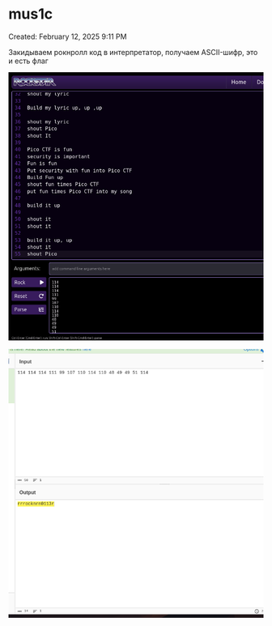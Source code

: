 # mus1c

Created: February 12, 2025 9:11 PM

Закидываем рокнролл код в интерпретатор, получаем ASCII-шифр, это и есть флаг

![image.png](mus1c%20198021737a8980029965e8d5fd3e9529/image.png)

![image.png](mus1c%20198021737a8980029965e8d5fd3e9529/image%201.png)